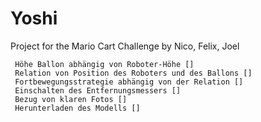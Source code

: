 # Yoshi

Project for the Mario Cart Challenge
by Nico, Felix, Joel

     Höhe Ballon abhängig von Roboter-Höhe []
     Relation von Position des Roboters und des Ballons []
     Fortbewegungsstrategie abhängig von der Relation []
     Einschalten des Entfernungsmessers []
     Bezug von klaren Fotos []
     Herunterladen des Modells []
   

